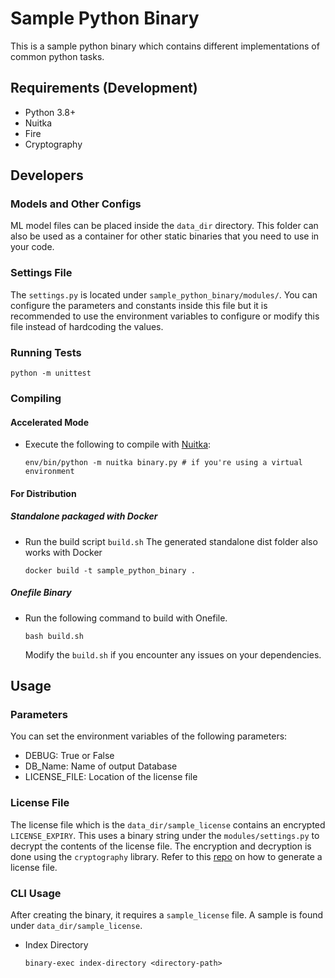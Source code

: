 # Sample Python Binary
This is a sample python binary which contains different implementations of common python tasks.

## Requirements (Development)
- Python 3.8+
- Nuitka
- Fire
- Cryptography

## Developers
### Models and Other Configs
ML model files can be placed inside the `data_dir` directory. This folder can also be used as a container for other static binaries that you need to use in your code. 
### Settings File
The `settings.py` is located under `sample_python_binary/modules/`. You can configure the parameters and constants inside this file but it is recommended to use the environment variables to configure or modify this file instead of hardcoding the values.

### Running Tests
```
python -m unittest
```

### Compiling
#### Accelerated Mode
- Execute the following to compile with [Nuitka](https://github.com/Nuitka/Nuitka):
    ```
    env/bin/python -m nuitka binary.py # if you're using a virtual environment
    ```
#### For Distribution
##### Standalone packaged with Docker
- Run the build script `build.sh` The generated standalone dist folder also works with Docker
    ```
    docker build -t sample_python_binary .
    ```
##### Onefile Binary
- Run the following command to build with Onefile.
    ```
    bash build.sh
    ```
    Modify the `build.sh` if you encounter any issues on your dependencies.


## Usage
### Parameters
You can set the environment variables of the following parameters:
- DEBUG: True or False
- DB_Name: Name of output Database
- LICENSE_FILE: Location of the license file

### License File
The license file which is the `data_dir/sample_license` contains an encrypted `LICENSE_EXPIRY`. This uses a binary string under the `modules/settings.py` to decrypt the contents of the license file. The encryption and decryption is done using the `cryptography` library. Refer to this [repo](https://github.com/lkpanganiban/license-generator-toolbox) on how to generate a license file.

### CLI Usage
After creating the binary, it requires a `sample_license` file. A sample is found under `data_dir/sample_license`.
- Index Directory
    ```
    binary-exec index-directory <directory-path>
    ```